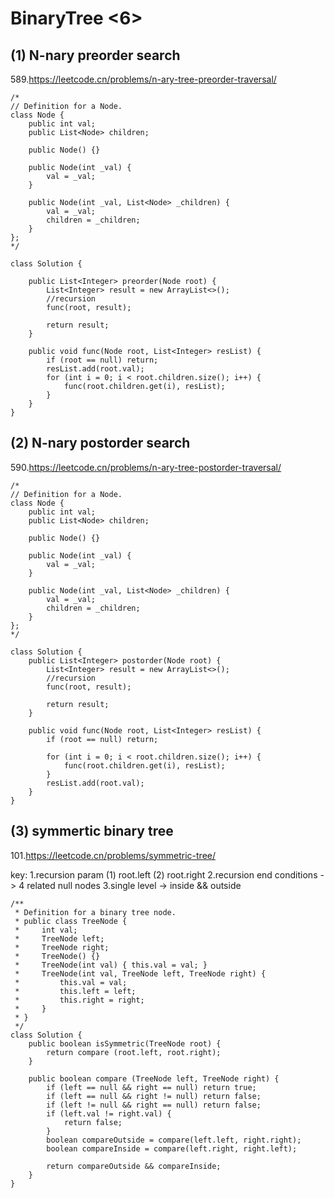 # BinaryTree <6>
## (1) N-nary preorder search
589.https://leetcode.cn/problems/n-ary-tree-preorder-traversal/

```
/*
// Definition for a Node.
class Node {
    public int val;
    public List<Node> children;

    public Node() {}

    public Node(int _val) {
        val = _val;
    }

    public Node(int _val, List<Node> _children) {
        val = _val;
        children = _children;
    }
};
*/

class Solution {
    
    public List<Integer> preorder(Node root) {
        List<Integer> result = new ArrayList<>();
        //recursion
        func(root, result);

        return result;
    }

    public void func(Node root, List<Integer> resList) {
        if (root == null) return;
        resList.add(root.val);
        for (int i = 0; i < root.children.size(); i++) {
            func(root.children.get(i), resList);
        }
    }
}
```

## (2) N-nary postorder search
590.https://leetcode.cn/problems/n-ary-tree-postorder-traversal/

```
/*
// Definition for a Node.
class Node {
    public int val;
    public List<Node> children;

    public Node() {}

    public Node(int _val) {
        val = _val;
    }

    public Node(int _val, List<Node> _children) {
        val = _val;
        children = _children;
    }
};
*/

class Solution {
    public List<Integer> postorder(Node root) {
        List<Integer> result = new ArrayList<>();
        //recursion
        func(root, result);

        return result;
    }

    public void func(Node root, List<Integer> resList) {
        if (root == null) return;
        
        for (int i = 0; i < root.children.size(); i++) {
            func(root.children.get(i), resList);
        }
        resList.add(root.val);
    }
}
```

## (3) symmertic binary tree
101.https://leetcode.cn/problems/symmetric-tree/

key:
1.recursion param (1) root.left (2) root.right
2.recursion end conditions -> 4 related null nodes
3.single level -> inside && outside
```
/**
 * Definition for a binary tree node.
 * public class TreeNode {
 *     int val;
 *     TreeNode left;
 *     TreeNode right;
 *     TreeNode() {}
 *     TreeNode(int val) { this.val = val; }
 *     TreeNode(int val, TreeNode left, TreeNode right) {
 *         this.val = val;
 *         this.left = left;
 *         this.right = right;
 *     }
 * }
 */
class Solution {
    public boolean isSymmetric(TreeNode root) {
        return compare (root.left, root.right);
    }

    public boolean compare (TreeNode left, TreeNode right) {
        if (left == null && right == null) return true;
        if (left == null && right != null) return false;
        if (left != null && right == null) return false;
        if (left.val != right.val) {
            return false;
        }
        boolean compareOutside = compare(left.left, right.right);
        boolean compareInside = compare(left.right, right.left);

        return compareOutside && compareInside;
    }
}
```